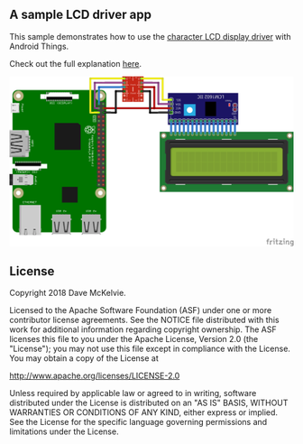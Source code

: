 ## A sample LCD driver app
This sample demonstrates how to use the [character LCD display driver](https://github.com/davemckelvie/things-drivers/tree/master/char-display) with Android Things.

Check out the full explanation [here](https://www.hackster.io/davemckelvie/character-displays-with-android-things-6d44b1).

![Raspberry Pi Hookup](rpi3_lcd.png)

License
-------

Copyright 2018 Dave McKelvie.

Licensed to the Apache Software Foundation (ASF) under one or more contributor
license agreements.  See the NOTICE file distributed with this work for
additional information regarding copyright ownership.  The ASF licenses this
file to you under the Apache License, Version 2.0 (the "License"); you may not
use this file except in compliance with the License.  You may obtain a copy of
the License at

  http://www.apache.org/licenses/LICENSE-2.0

Unless required by applicable law or agreed to in writing, software
distributed under the License is distributed on an "AS IS" BASIS, WITHOUT
WARRANTIES OR CONDITIONS OF ANY KIND, either express or implied.  See the
License for the specific language governing permissions and limitations under
the License.
